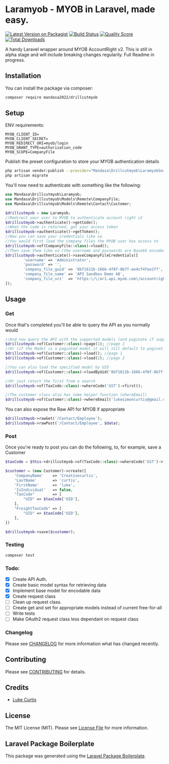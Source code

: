 # Laramyob - MYOB in Laravel, made easy.

[![Latest Version on Packagist](https://img.shields.io/packagist/v/mandasa2022/drillcutmyob.svg?style=flat-square)](https://packagist.org/packages/mandasa2022/drillcutmyob)
[![Build Status](https://img.shields.io/travis/mandasa2022/drillcutmyob/master.svg?style=flat-square)](https://travis-ci.org/mandasa2022/drillcutmyob)
[![Quality Score](https://img.shields.io/scrutinizer/g/mandasa2022/drillcutmyob.svg?style=flat-square)](https://scrutinizer-ci.com/g/mandasa2022/drillcutmyob)
[![Total Downloads](https://img.shields.io/packagist/dt/mandasa2022/drillcutmyob.svg?style=flat-square)](https://packagist.org/packages/mandasa2022/drillcutmyob)

A handy Laravel wrapper around MYOB AccountRight v2. This is still in alpha stage and will include breaking changes regularily. Full Readme in progress.

## Installation

You can install the package via composer:

```bash
composer require mandasa2022/drillcutmyob
```

## Setup
ENV requirements:

```
MYOB_CLIENT_ID=
MYOB_CLIENT_SECRET=
MYOB_REDIRECT_URI=myob/login
MYOB_GRANT_TYPE=authorization_code
MYOB_SCOPE=CompanyFile
```

Publish the preset configuration to store your MYOB authentication details
```bash
php artisan vendor:publish --provider="Mandasa\Drillcutmyob\LaramyobServiceProvider" --tag="migrations"
php artisan migrate
```

You'll now need to authenticate with something like the following:

``` php
use Mandasa\Drillcutmyob\Laramyob;
use Mandasa\Drillcutmyob\Models\Remote\CompanyFile;
use Mandasa\Drillcutmyob\Models\Remote\Contact\Customer;

$drillcutmyob = new Laramyob;
//Redirect your user to MYOB to authenticate account right v2
$drillcutmyob->authenticate()->getCode();
//When the code is returned, get your access token
$drillcutmyob->authenticate()->getToken();
//Now you can save your credentials like so
//You would first load the company files the MYOB user has access to
$drillcutmyob->of(CompanyFile::class)->load();
//Then save them like so (the username and passwords are Base64 encoded in Laramyob)
$drillcutmyob->authenticate()->saveCompanyFileCredentials([
        'username' => 'Administrator',
        'password' => '',
        'company_file_guid' => '8bf1611b-1666-4f8f-8b7f-ee4cf4fee2ff',
        'company_file_name' => 'API Sandbox Demo 48',
        'company_file_uri'  => 'https:\/\/ar1.api.myob.com\/accountright\/8bf1611b-1666-4f8f-8b7f-ee4cf4fee2ff'
]);
```

## Usage

### Get

Once that's completed you'll be able to query the API as you normally would
```php
//And now query the API with the supported models (and paginate if supported)
$drillcutmyob->of(Customer::class)->page(1); //page 1
//Or (if the Model is a paginted model it will stil default to pagination due to MYOB api restrictions)
$drillcutmyob->of(Customer::class)->load(); //page 1
$drillcutmyob->of(Customer::class)->load(2); //page 2

//You can also load the specified model by UID
$drillcutmyob->of(Customer::class)->loadByUid('8bf1611b-1666-4f8f-8b7f-ee4cf4fee2ff');

//Or just return the first from a search
$drillcutmyob->of(TaxCode::class)->whereCode('GST')->first();

//The customer class also has some helper function (whereEmail)
$drillcutmyob->of(Customer::class)->whereEmail('lukesimoncurtis@gmail.com')->get();
```

You can also expose the Raw API for MYOB if appropriate
```php
$drillcutmyob->rawGet('/Contact/Employee');
$drillcutmyob->rawPost('/Contact/Employee', $data);
```

### Post
Once you're ready to post you can do the following, to, for example, save a Customer

```php
$taxCode = $this->drillcutmyob->of(TaxCode::class)->whereCode('GST')->first();

$customer = (new Customer)->create([
    'CompanyName'    => 'Creativecurtis',
    'LastName'       => 'curtis',
    'FirstName'      => 'luke',
    'IsIndividual'   => false,
    "TaxCode"        => [
        "UID" => $taxCode['UID'],
    ],
    "FreightTaxCode" => [
        "UID" => $taxCode['UID'],
    ],
])

$drillcutmyob->save($customer);
```

### Testing

``` bash
composer test
```

### Todo:
- [x] Create API Auth.
- [x] Create basic model syntax for retrieving data
- [x] Implement base model for encodable data
- [x] Create request class
- [ ] Clean up request class.
- [ ] Create get and set for appropriate models instead of current free-for-all
- [ ] Write tests
- [ ] Make OAuth2 request class less dependant on request class

### Changelog

Please see [CHANGELOG](CHANGELOG.md) for more information what has changed recently.

## Contributing

Please see [CONTRIBUTING](CONTRIBUTING.md) for details.

## Credits

- [Luke Curtis](https://github.com/lukecurtis93)

## License

The MIT License (MIT). Please see [License File](LICENSE.md) for more information.

## Laravel Package Boilerplate

This package was generated using the [Laravel Package Boilerplate](https://laravelpackageboilerplate.com).